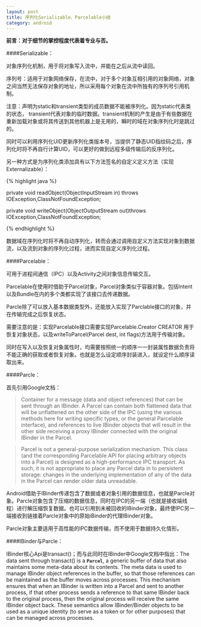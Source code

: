 ```yaml
---
layout: post
title: 序列化Serializable、Parcelable小结
category: android
---
```

**前言：对于细节的掌控程度代表着专业与否。**

####Serializable：

对象序列化机制，用于将对象写入流中，并能在之后从流中读回。

序列号：适用于对象网络保存，在流中，对于多个对象互相引用的对象网络，对象之间当然无法保存对象的地址，所以采用每个对象在流中所独有的序列号引用机制。

注意：声明为static和transient类型的成员数据不能被序列化。因为static代表类的状态， transient代表对象的临时数据。transient机制的产生是由于有些数据在重新加载对象或将其传送到其他机器上是无用的，瞬时的域在对象序列化时是跳过的。

同时可以利用序列化UID更新序列化类版本号，当提供了静态UID指纹码之后，序列化时将不再自行计算UID，可以更好的做到远程多级传输后的反序列化。

另一种方式是为序列化类添加具有以下方法签名的自定义定义方法（实现Externalizable）：


{%  highlight java %}

private void readObject(ObjectInputStream in) throws IOException,ClassNotFoundException;

private void writeObject(ObjectOutputStream out)throws IOException,ClassNotFoundException;

{%    endhighlight  %}

数据域在序列化时将不再自动序列化，转而会通过调用自定义方法实现对象到数据流，以及流到对象的序列化过程，进而实现自定义序列化过程。

####Parcelable：

可用于进程间通信（IPC）以及Activity之间对象信息传输交互。

Parcelable在使用时借助于Parcel对象，Parcel对象类似于容器对象。包括Intent以及Bundle在内的多个类都实现了该接口去传递数据。

Parcle除了可以放入基本数据类型外，还能放入实现了Parclable接口的对象，并在传输完成之后恢复状态。

需要注意的是：实现Parcelable接口需要实现Parcelable.Creator<Person> CREATOR 用于恢复对象状态，以及writeToParcel(Parcel dest, int flags)方法用于传输对象。

同时在写入以及恢复对象属性时，均需要按照统一的顺序一一封装属性数据负责将不能正确的获取或者恢复对象。也就是怎么设定顺序封装进入，就设定什么顺序读取出来。

####Parcle：

首先引用Google文档：

> Container for a message (data and object references) that can be sent through an IBinder. A Parcel can contain both flattened data that will be unflattened on the other side of the IPC (using the various methods here for writing specific types, or the general Parcelable interface), and references to live IBinder objects that will result in the other side receiving a proxy IBinder connected with the original IBinder in the Parcel.

>Parcel is not a general-purpose serialization mechanism. This class (and the corresponding Parcelable API for placing arbitrary objects into a Parcel) is designed as a high-performance IPC transport. As such, it is not appropriate to place any Parcel data in to persistent storage: changes in the underlying implementation of any of the data in the Parcel can render older data unreadable.

Android借助于IBinder传递包含了数据或者对象引用的数据信息，也就是Parcle对象。Parcle对象包含了压缩的数据信息，同时在IPC的另一端（也就是接收端线程）进行解压缩恢复数据。也可以引用到未被回收的IBinder对象，最终使IPC另一端接收到链接着Parcle对象中的原始iBinder的代理IBinder对象。

Parcle对象主要适用于高性能的IPC数据传输，而不使用于数据持久化情形。

####IBinder与Parcle：

IBinder核心Api是transact()；而与此同时在IBinder中Google文档中指出：The data sent through transact() is a **`Parcel`**, a generic buffer of data that also maintains some meta-data about its contents. The meta data is used to manage IBinder object references in the buffer, so that those references can be maintained as the buffer moves across processes. This mechanism ensures that when an IBinder is written into a Parcel and sent to another process, if that other process sends a reference to that same IBinder back to the original process, then the original process will receive the same IBinder object back. These semantics allow IBinder/Binder objects to be used as a unique identity (to serve as a token or for other purposes) that can be managed across processes.
